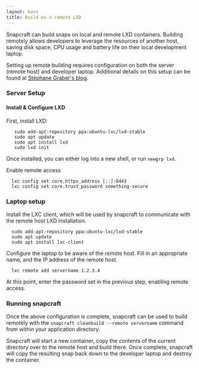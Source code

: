 ```yaml
---
layout: base
title: Build on a remote LXD
---
```


Snapcraft can build snaps on local and remote LXD containers. Building remotely allows developers to leverage the resources of another host, saving disk space, CPU usage and battery life on their local development laptop.

Setting up remote building requires configuration on both the server (remote host) and developer laptop. Additional details on this setup can be found at [Stéphane Graber's blog](https://stgraber.org/2016/04/12/lxd-2-0-remote-hosts-and-container-migration-612/).

### Server Setup

#### Install & Configure LXD

First, install LXD:

       sudo add-apt-repository ppa:ubuntu-lxc/lxd-stable
       sudo apt update
       sudo apt install lxd
       sudo lxd init

Once installed, you can either log into a new shell, or run `newgrp lxd`.

Enable remote access

      lxc config set core.https_address [::]:8443
      lxc config set core.trust_password something-secure

### Laptop setup

Install the LXC client, which will be used by snapcraft to communicate with the remote host LXD installation.

      sudo add-apt-repository ppa:ubuntu-lxc/lxd-stable
      sudo apt update
      sudo apt install lxc-client
      
Configure the laptop to be aware of the remote host. Fill in an appropriate name, and the IP address of the remote host.

      lxc remote add servername 1.2.3.4

At this point, enter the password set in the previous step, enabling remote access. 

### Running snapcraft

Once the above configuration is complete, snapcraft can be used to build remotely with the ```snapcraft cleanbuild --remote servername``` command from within your application directory.

Snapcraft will start a new container, copy the contents of the current directory over to the remote host and build there. Once complete, snapcraft will copy the resulting snap back down to the developer laptop and destroy the container.